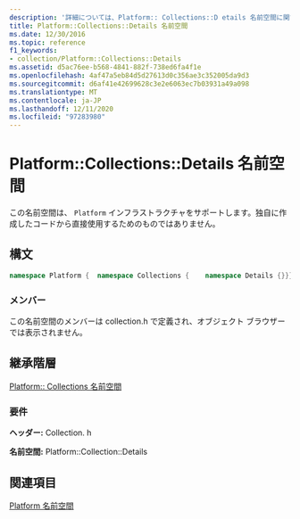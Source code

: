 ```yaml
---
description: '詳細については、Platform:: Collections::D etails 名前空間に関するページを参照してください。'
title: Platform::Collections::Details 名前空間
ms.date: 12/30/2016
ms.topic: reference
f1_keywords:
- collection/Platform::Collections::Details
ms.assetid: d5ac76ee-b568-4841-882f-738ed6fa4f1e
ms.openlocfilehash: 4af47a5eb84d5d27613d0c356ae3c352005da9d3
ms.sourcegitcommit: d6af41e42699628c3e2e6063ec7b03931a49a098
ms.translationtype: MT
ms.contentlocale: ja-JP
ms.lasthandoff: 12/11/2020
ms.locfileid: "97283980"
---
```

# <a name="platformcollectionsdetails-namespace"></a>Platform::Collections::Details 名前空間

この名前空間は、 `Platform` インフラストラクチャをサポートします。独自に作成したコードから直接使用するためのものではありません。

## <a name="syntax"></a>構文

```cpp
namespace Platform {  namespace Collections {    namespace Details {}}}
```

### <a name="members"></a>メンバー

この名前空間のメンバーは collection.h で定義され、オブジェクト ブラウザーでは表示されません。

## <a name="inheritance-hierarchy"></a>継承階層

[Platform:: Collections 名前空間](../cppcx/platform-collections-namespace.md)

### <a name="requirements"></a>要件

**ヘッダー:** Collection. h

**名前空間:** Platform::Collection::Details

## <a name="see-also"></a>関連項目

[Platform 名前空間](platform-namespace-c-cx.md)
